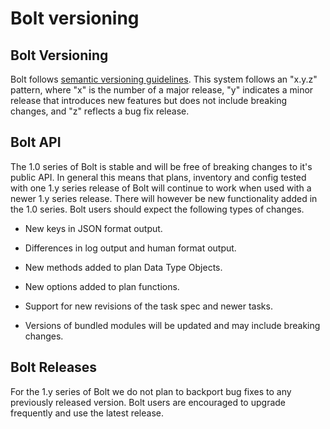 # Bolt versioning

## Bolt Versioning

Bolt follows [semantic versioning guidelines](https://semver.org/). This system follows an "x.y.z" pattern, where "x" is the number of a major release, "y" indicates a minor release that introduces new features but does not include breaking changes, and "z" reflects a bug fix release.

## Bolt API

The 1.0 series of Bolt is stable and will be free of breaking changes to it's public API. In general this means that plans, inventory and config tested with one 1.y series release of Bolt will continue to work when used with a newer 1.y series release. There will however be new functionality added in the 1.0 series. Bolt users should expect the following types of changes.

-   New keys in JSON format output.

-   Differences in log output and human format output.

-   New methods added to plan Data Type Objects.

-   New options added to plan functions.

-   Support for new revisions of the task spec and newer tasks.

-   Versions of bundled modules will be updated and may include breaking changes.


## Bolt Releases

For the 1.y series of Bolt we do not plan to backport bug fixes to any previously released version. Bolt users are encouraged to upgrade frequently and use the latest release.

